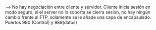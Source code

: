 --> No hay negociación entre cliente y servidor. Cliente inicia sesión en modo seguro, si el server no lo 
soporta se cierra sesión, no hay ningún cambio frente al FTP, solamente se le añade una capa de encapsulado.
Puertos 990 (Control) y 989(datos)
